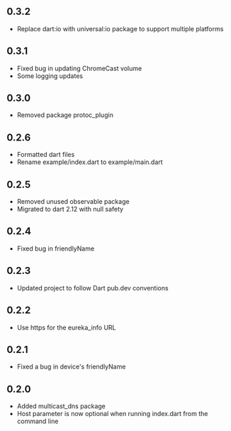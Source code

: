 ## 0.3.2
* Replace dart:io with universal:io package to support multiple platforms

## 0.3.1
* Fixed bug in updating ChromeCast volume
* Some logging updates

## 0.3.0
* Removed package protoc_plugin

## 0.2.6
* Formatted dart files
* Rename example/index.dart to example/main.dart

## 0.2.5
* Removed unused observable package
* Migrated to dart 2.12 with null safety

## 0.2.4
* Fixed bug in friendlyName

## 0.2.3
* Updated project to follow Dart pub.dev conventions

## 0.2.2
* Use https for the eureka_info URL

## 0.2.1
* Fixed a bug in device's friendlyName

## 0.2.0
* Added multicast_dns package
* Host parameter is now optional when running index.dart from the command line
